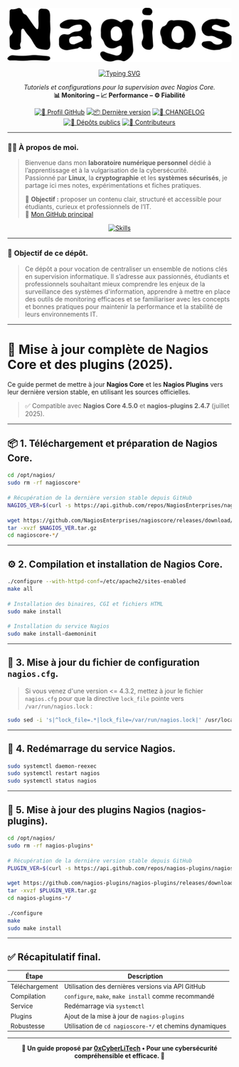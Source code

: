 <div align="center">

  ![Nagios](./images/nagios.png)
  
  <a href="https://github.com/0xCyberLiTech">
    <img src="https://readme-typing-svg.herokuapp.com?font=Fira+Code&size=32&pause=1000&color=D14A4A&center=true&vCenter=true&width=650&lines=SUPERVISION+AVEC+NAGIOS;Installation+%26+Configuration;Tutoriels+%26+Fichiers+d'Exemple" alt="Typing SVG" />
  </a>
  
  <p align="center">
    <em>Tutoriels et configurations pour la supervision avec Nagios Core.</em><br>
    <b>📊 Monitoring – 📈 Performance – ⚙️ Fiabilité</b>
  </p>
  
  [![🔗 Profil GitHub](https://img.shields.io/badge/Profil-GitHub-181717?logo=github&style=flat-square)](https://github.com/0xCyberLiTech)
  [![📦 Dernière version](https://img.shields.io/github/v/release/0xCyberLiTech/Supervision?label=version&style=flat-square&color=blue)](https://github.com/0xCyberLiTech/Supervision/releases/latest)
  [![📄 CHANGELOG](https://img.shields.io/badge/📄%20Changelog-Supervision-blue?style=flat-square)](https://github.com/0xCyberLiTech/Supervision/blob/main/CHANGELOG.md)
  [![📂 Dépôts publics](https://img.shields.io/badge/Dépôts-publics-blue?style=flat-square)](https://github.com/0xCyberLiTech?tab=repositories)
  [![👥 Contributeurs](https://img.shields.io/badge/👥%20Contributeurs-cliquez%20ici-007ec6?style=flat-square)](https://github.com/0xCyberLiTech/Supervision/graphs/contributors)

</div>

---

### 👨‍💻 **À propos de moi.**

> Bienvenue dans mon **laboratoire numérique personnel** dédié à l’apprentissage et à la vulgarisation de la cybersécurité.  
> Passionné par **Linux**, la **cryptographie** et les **systèmes sécurisés**, je partage ici mes notes, expérimentations et fiches pratiques.  
>  
> 🎯 **Objectif :** proposer un contenu clair, structuré et accessible pour étudiants, curieux et professionnels de l’IT.  
> 🔗 [Mon GitHub principal](https://github.com/0xCyberLiTech)

<p align="center">
  <a href="https://skillicons.dev">
    <img src="https://skillicons.dev/icons?i=linux,debian,bash,docker,nginx,git,vim" alt="Skills" />
  </a>
</p>

---

### 🎯 **Objectif de ce dépôt.**

> Ce dépôt a pour vocation de centraliser un ensemble de notions clés en supervision informatique. Il s’adresse aux passionnés, étudiants et professionnels souhaitant mieux comprendre les enjeux de la
> surveillance des systèmes d'information, apprendre à mettre en place des outils de monitoring efficaces et se familiariser avec les concepts et bonnes pratiques pour maintenir la performance et la stabilité de
> leurs environnements IT.

---

# 🧭 Mise à jour complète de Nagios Core et des plugins (2025).

Ce guide permet de mettre à jour **Nagios Core** et les **Nagios Plugins** vers leur dernière version stable, en utilisant les sources officielles.

> ✅ Compatible avec **Nagios Core 4.5.0** et **nagios-plugins 2.4.7** (juillet 2025).

---

## 📦 1. Téléchargement et préparation de Nagios Core.

```bash
cd /opt/nagios/
sudo rm -rf nagioscore*

# Récupération de la dernière version stable depuis GitHub
NAGIOS_VER=$(curl -s https://api.github.com/repos/NagiosEnterprises/nagioscore/releases/latest | grep tag_name | cut -d '"' -f 4)

wget https://github.com/NagiosEnterprises/nagioscore/releases/download/$NAGIOS_VER/$NAGIOS_VER.tar.gz
tar -xvzf $NAGIOS_VER.tar.gz
cd nagioscore-*/
```

---

## ⚙️ 2. Compilation et installation de Nagios Core.

```bash
./configure --with-httpd-conf=/etc/apache2/sites-enabled
make all

# Installation des binaires, CGI et fichiers HTML
sudo make install

# Installation du service Nagios
sudo make install-daemoninit
```

---

## 🔧 3. Mise à jour du fichier de configuration `nagios.cfg`.

> Si vous venez d'une version <= 4.3.2, mettez à jour le fichier `nagios.cfg` pour que la directive `lock_file` pointe vers `/var/run/nagios.lock` :

```bash
sudo sed -i 's|^lock_file=.*|lock_file=/var/run/nagios.lock|' /usr/local/nagios/etc/nagios.cfg
```

---

## 🔄 4. Redémarrage du service Nagios.

```bash
sudo systemctl daemon-reexec
sudo systemctl restart nagios
sudo systemctl status nagios
```

---

## 🧰 5. Mise à jour des plugins Nagios (nagios-plugins).

```bash
cd /opt/nagios/
sudo rm -rf nagios-plugins*

# Récupération de la dernière version stable depuis GitHub
PLUGIN_VER=$(curl -s https://api.github.com/repos/nagios-plugins/nagios-plugins/releases/latest | grep tag_name | cut -d '"' -f 4)

wget https://github.com/nagios-plugins/nagios-plugins/releases/download/$PLUGIN_VER/$PLUGIN_VER.tar.gz
tar -xvzf $PLUGIN_VER.tar.gz
cd nagios-plugins-*/

./configure
make
sudo make install
```

---

## ✅ Récapitulatif final.

| Étape | Description |
|-------|-------------|
| Téléchargement | Utilisation des dernières versions via API GitHub |
| Compilation | `configure`, `make`, `make install` comme recommandé |
| Service | Redémarrage via `systemctl` |
| Plugins | Ajout de la mise à jour de `nagios-plugins` |
| Robustesse | Utilisation de `cd nagioscore-*/` et chemins dynamiques |

---

<p align="center">
  <b>🔐 Un guide proposé par <a href="https://github.com/0xCyberLiTech">0xCyberLiTech</a> • Pour une cybersécurité compréhensible et efficace. 🔐</b>
</p>

